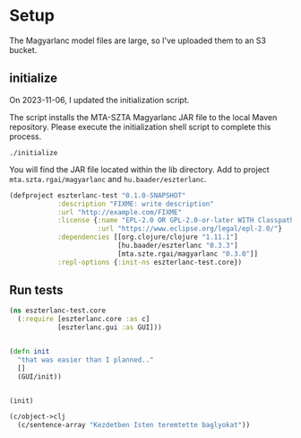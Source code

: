 # Setup 

The Magyarlanc model files are large, so I've uploaded them to an S3 bucket.

## initialize

On 2023-11-06, I updated the initialization script.

The script installs the MTA-SZTA Magyarlanc JAR file to the local Maven repository.
Please execute the initialization shell script to complete this process.

`./initialize`

You will find the JAR file located within the lib directory.
Add to project `mta.szta.rgai/magyarlanc` and `hu.baader/eszterlanc`.

```clojure 
(defproject eszterlanc-test "0.1.0-SNAPSHOT"
            :description "FIXME: write description"
            :url "http://example.com/FIXME"
            :license {:name "EPL-2.0 OR GPL-2.0-or-later WITH Classpath-exception-2.0"
                      :url "https://www.eclipse.org/legal/epl-2.0/"}
            :dependencies [[org.clojure/clojure "1.11.1"]
                           [hu.baader/eszterlanc "0.3.3"]
                           [mta.szte.rgai/magyarlanc "0.3.0"]]
            :repl-options {:init-ns eszterlanc-test.core})
```


## Run tests

```clojure
(ns eszterlanc-test.core
  (:require [eszterlanc.core :as c]
            [eszterlanc.gui :as GUI]))


(defn init
  "that was easier than I planned.."
  []
  (GUI/init))


(init)

(c/object->clj
  (c/sentence-array "Kezdetben Isten teremtette baglyokat"))

```